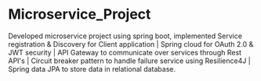 # Microservice_Project
Developed microservice project using spring boot, implemented Service registration & Discovery for Client application | Spring cloud for OAuth 2.0 & JWT security | API Gateway to communicate over services through Rest API's |
Circuit breaker pattern to handle failure service using Resilience4J | Spring data JPA to store data in relational database.
